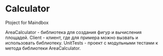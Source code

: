 # Calculator
Ptoject for Maindbox

AreaCalculator - библиотека для создания фигур и вычисления площадей.
Client - клиент, где для примера можно вызвать и использовать библиотеку.
UnitTests - проект с модульными тестами к метода библиотеки AreaCalculator.
